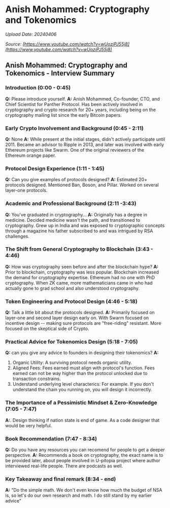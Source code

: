 # Anish Mohammed: Cryptography and Tokenomics

*Upload Date: 20240406*

*Source: [https://www.youtube.com/watch?v=wUoziPJ55j8](https://www.youtube.com/watch?v=wUoziPJ55j8)*


## Anish Mohammed: Cryptography and Tokenomics - Interview Summary

### Introduction (0:00 - 0:45)
**Q:** Please introduce yourself.
**A:** Anish Mohammed, Co-founder, CTO, and Chief Scientist for Panther Protocol. Has been actively involved in cryptography and crypto research for 20+ years, including being on the cryptography mailing list since the early Bitcoin papers.

### Early Crypto Involvement and Background (0:45 - 2:11)
**Q:** None
**A:**  While present at the initial stages, didn't actively participate until 2011.  Became an advisor to Ripple in 2013, and later was involved with early Ethereum projects like Swarm.  One of the original reviewers of the Ethereum orange paper.

### Protocol Design Experience (1:11 - 1:45)
**Q:** Can you give examples of protocols designed?
**A:** Estimated 20+ protocols designed. Mentioned Ban, Boson, and Pillar.  Worked on several layer-one protocols.

### Academic and Professional Background (2:11 -3:43)
**Q:** You've graduated in cryptography...
**A:** Originally has a degree in medicine. Decided medicine wasn't the path, and transitioned to cryptography. Grew up in India and was exposed to cryptographic concepts through a magazine his father subscribed to and was intrigued by RSA challenges.

### The Shift from General Cryptography to Blockchain (3:43 - 4:46)
**Q:** How was cryptography seen before and after the blockchain hype?
**A:** Prior to blockchain, cryptography was less popular. Blockchain increased the demand for cryptography expertise. Ethereum had no one with PhD cryptography. When ZK came, more mathematicians came in who had actually gone to grad school and also understood cryptography.

### Token Engineering and Protocol Design (4:46 - 5:18)
**Q:** Talk a little bit about the protocols designed.
**A:** Primarily focused on layer-one and second layer design early on.  With Swarm focused on incentive design -- making sure protocols are "free-riding" resistant. More focused on the skeptical side of Crypto.

### Practical Advice for Tokenomics Design (5:18 - 7:05)
**Q:** can you give any advice to founders in designing their tokenomics?
**A:**
1. Organic Utility: A surviving protocol needs organic utility.
2. Aligned Fees: Fees earned must align with protocol's function. Fees earned can not be way higher than the protocol unlocked due to transaction constrains.
3. Understand underlying level characterics: For example. If you don't understand the chain you running on, you will design it incorrectly.

### The Importance of a Pessimistic Mindset & Zero-Knowledge (7:05 - 7:47)

**A:**. Design thinking if nation state is end of game. As a code designer that would be very helpful.

### Book Recommendation (7:47 - 8:34)
**Q:** Do you have any resources you can recomend for people to get a deeper perspective.
**A:** Recommends a book on cryptography, the exact name is to be provided later, about people involved in U-pitopia project where author interviewed real-life people. There are podcasts as well.

### Key Takeaway and final remark (8:34 - end)
**A:** "Do the simple math. We don't even know how much the budget of NSA is, so let's do our own research and math. I do still stand by my earlier advice"
